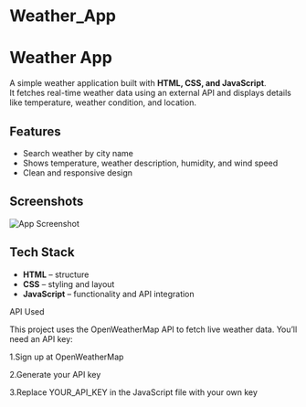 # Weather_App

# Weather App

A simple weather application built with **HTML, CSS, and JavaScript**.  
It fetches real-time weather data using an external API and displays details like temperature, weather condition, and location.

## Features
- Search weather by city name
- Shows temperature, weather description, humidity, and wind speed
- Clean and responsive design



## Screenshots
<!-- Add your screenshot here -->
![App Screenshot](screenshot.png)

## Tech Stack
- **HTML** – structure
- **CSS** – styling and layout
- **JavaScript** – functionality and API integration

API Used

This project uses the OpenWeatherMap API
 to fetch live weather data.
You’ll need an API key:

1.Sign up at OpenWeatherMap

2.Generate your API key

3.Replace YOUR_API_KEY in the JavaScript file with your own key
